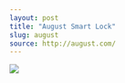 ```yaml
---
layout: post
title: "August Smart Lock"
slug: august
source: http://august.com/
---
```


<img src="{{ site.url }}/assets/img/screenshots/august.jpg">
